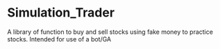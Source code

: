 # Simulation_Trader
A library of function to buy and sell stocks using fake money to practice stocks.
Intended for use of a bot/GA
